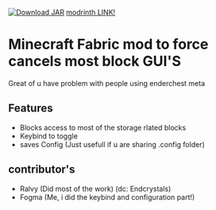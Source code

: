 [![Download JAR](https://img.shields.io/badge/Download-JAR-blue)]([https://github.com/FogmaLOL/ForceCancelStorageGUI/blob/aaa/ecmetamod-1.19.2.jar](https://github.com/FogmaLOL/ForceCancelStorageGUI/raw/aaa/ecmetamod-1.19.2.jar))
[modrinth LINK!](https://modrinth.com/mod/lockstorage)
# Minecraft Fabric mod to force cancels most block GUI'S
Great of u have problem with people using enderchest meta


## Features
- Blocks access to most of the storage rlated blocks
- Keybind to toggle
- saves Config (Just usefull if u are sharing .config folder)

## contributor's
- Ralvy (Did most of the work) (dc: Endcrystals)
- Fogma (Me, i did the keybind and configuration part!)
